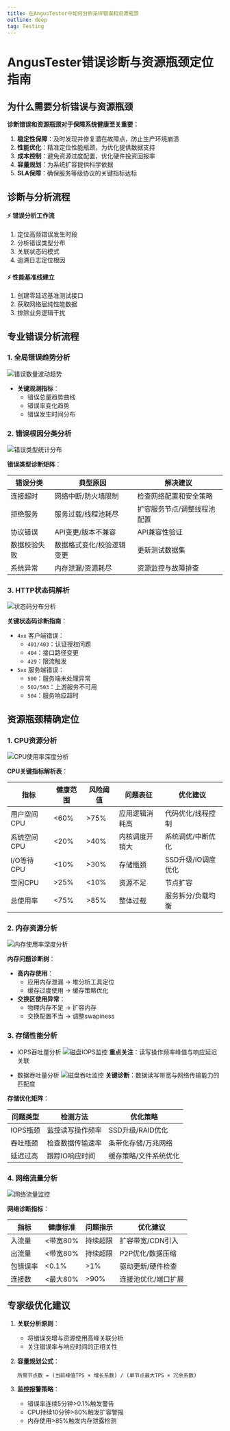 ```yaml
---
title: 在AngusTester中如何分析采样错误和资源瓶颈
outline: deep
tag: Testing
---
```


# AngusTester错误诊断与资源瓶颈定位指南

## 为什么需要分析错误与资源瓶颈

**诊断错误和资源瓶颈对于保障系统健康至关重要：**

1. **稳定性保障**：及时发现并修复潜在故障点，防止生产环境崩溃
2. **性能优化**：精准定位性能瓶颈，为优化提供数据支持
3. **成本控制**：避免资源过度配置，优化硬件投资回报率
4. **容量规划**：为系统扩容提供科学依据
5. **SLA保障**：确保服务等级协议的关键指标达标

## 诊断与分析流程

<div class="scenario-grid">
  <div class="scenario">
    <h4>⚡ 错误分析工作流</h4>
    <ol>
      <li>定位高频错误发生时段</li>
      <li>分析错误类型分布</li>
      <li>关联状态码模式</li>
      <li>追溯日志定位根因</li>
    </ol>
  </div>

  <div class="scenario">
    <h4>⚡ 性能基准线建立</h4>
    <ol>
      <li>创建零延迟基准测试接口</li>
      <li>获取网络层纯性能数据</li>
      <li>排除业务逻辑干扰</li>
    </ol>
  </div>
</div>

## 专业错误分析流程

### 1. 全局错误趋势分析

![错误数量波动趋势](images/05-analyzing-error-count.png)

- **关键观测指标**：
    - 错误总量趋势曲线
    - 错误率变化趋势
    - 错误发生时间分布

### 2. 错误根因分类分析

![错误类型统计分布](images/05-analyzing-error-count-2.png)

**错误类型诊断矩阵**：

| 错误分类 | 典型原因 | 解决建议 |
|---------|---------|---------|
| 连接超时 | 网络中断/防火墙限制 | 检查网络配置和安全策略 |
| 拒绝服务 | 服务过载/线程池耗尽 | 扩容服务节点/调整线程池配置 |
| 协议错误 | API变更/版本不兼容 | API兼容性验证 |
| 数据校验失败 | 数据格式变化/校验逻辑变更 | 更新测试数据集 |
| 系统异常 | 内存泄漏/资源耗尽 | 资源监控与故障排查 |

### 3. HTTP状态码解析

![状态码分布分析](images/05-analyzing-error-status.png)

**关键状态码诊断指南**：
- `4xx` 客户端错误：
    - `401/403`：认证授权问题
    - `404`：接口路径变更
    - `429`：限流触发
- `5xx` 服务端错误：
    - `500`：服务端未处理异常
    - `502/503`：上游服务不可用
    - `504`：服务响应超时

## 资源瓶颈精确定位

### 1. CPU资源分析

![CPU使用率深度分析](images/05-analyzing-cpu.png)

**CPU关键指标解析表**：

| 指标 | 健康范围 | 风险阈值 | 问题表征 | 优化建议 |
|------|---------|---------|---------|---------|
| 用户空间CPU | <60% | >75% | 应用逻辑消耗高 | 代码优化/线程控制 |
| 系统空间CPU | <20% | >40% | 内核调度开销大 | 系统调优/中断优化 |
| I/O等待CPU | <10% | >30% | 存储瓶颈 | SSD升级/IO调度优化 |
| 空闲CPU | >25% | <10% | 资源不足 | 节点扩容 |
| 总使用率 | <75% | >85% | 整体过载 | 服务拆分/负载均衡 |

### 2. 内存资源分析

![内存使用率深度分析](images/05-analyzing-memory.png)

**内存问题诊断树**：
- **高内存使用**：
    - 应用内存泄漏 → 堆分析工具定位
    - 缓存过度使用 → 缓存策略优化
- **交换区使用异常**：
    - 物理内存不足 → 扩容内存
    - 交换配置不当 → 调整swapiness

### 3. 存储性能分析

- IOPS吞吐量分析
![磁盘IOPS监控](images/05-analyzing-fs-iops.png)
**重点关注**：读写操作频率峰值与响应延迟关联

- 数据吞吐量分析
![磁盘吞吐监控](images/05-analyzing-fs-size.png)
**关键诊断**：数据读写带宽与网络传输能力的匹配度

**存储优化矩阵**：

| 问题类型 | 检测方法 | 优化策略 |
|---------|---------|---------|
| IOPS瓶颈 | 监控读写操作频率 | SSD升级/RAID优化 |
| 吞吐瓶颈 | 检查数据传输速率 | 条带化存储/万兆网络 |
| 延迟过高 | 跟踪IO响应时间 | 缓存策略/文件系统优化 |

### 4. 网络流量分析

![网络流量监控](images/05-analyzing-network.png)

**网络诊断指标**：

| 指标 | 健康标准 | 问题指示 | 优化建议 |
|------|---------|---------|---------|
| 入流量 | <带宽80% | 持续超限 | 扩容带宽/CDN引入 |
| 出流量 | <带宽80% | 持续超限 | P2P优化/数据压缩 |
| 包错误率 | <0.1% | >1% | 驱动更新/硬件检查 |
| 连接数 | <最大80% | >90% | 连接池优化/端口扩展 |


## 专家级优化建议

1. **关联分析原则**：
    - 将错误突增与资源使用高峰关联分析
    - 关注错误率与响应时间的正相关性

2. **容量规划公式**：
   ```
   所需节点数 = (当前峰值TPS × 增长系数) / (单节点最大TPS × 冗余系数)
   ```
   
3. **监控报警策略**：
    - 错误率连续5分钟>0.1%触发警告
    - CPU持续10分钟>80%触发扩容警报
    - 内存使用>85%触发内存泄露检测
